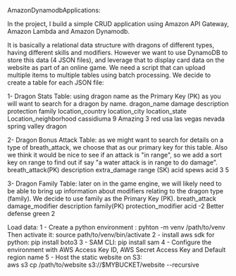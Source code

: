 AmazonDynamodbApplications:

In the project, I build a simple CRUD application using Amazon API Gateway, Amazon Lambda and Amazon Dynamodb. 

It is basically a relational data structure with dragons of different types, having different skills and modifiers. However we want to use DynamoDB to store this data (4 JSON files), and leverage that to display card data on the website as part of an online game. We need a script that can upload multiple items to multiple tables using batch processing. We decide to create a table for each JSON file:

1- Dragon Stats Table: using dragon name as the Primary Key (PK) as you will want to search for a dragon by name.
	 dragon_name   damage      description      protection     family      location_country    location_city   location_state    Location_neighborhood
 	  cassidiuma              9            Amazing                  3             red            usa                     las vegas        nevada          spring valley dragon


2- Dragon Bonus Attack Table: as we might want to search for details on a type of breath_attack, we choose that as our primary key for this table. Also we think it would be nice to see if an attack is "in range", so we add a sort key on range to find out if say "a water attack is in range to do damage".
	breath_attack(PK)       description     extra_damage     range (SK)
	       acid                        spews acid            3                     5


3- Dragon Family Table: later on in the game engine, we will likely need to be able to bring up information about modifiers relating to the dragon type (family). We decide to use family as the Primary Key (PK).
breath_attack		 damage_modifier		description		family(PK) 	protection_modifier
	acid				-2			      Better defense               green                          2


Load data: 
1 - Create a python environment : 
			pyhton -m venv /path/to/venv 
Then activate it: 
			source path/to/venv/bin/activate
2 - install aws sdk for python: 
			pip install boto3
3 - SAM CLI: 
			pip install sam
4 - Configure the environment with AWS Access Key ID, AWS Secret Access Key and Default region name 
5 - Host the static website on S3:  
			aws s3 cp /path/to/website s3://$MYBUCKET/website  --recursive

